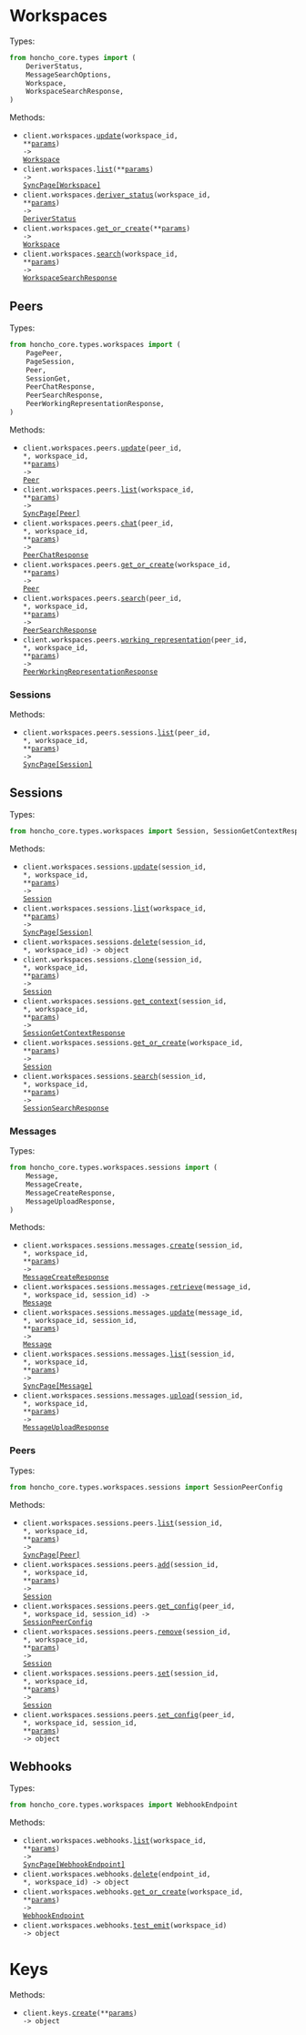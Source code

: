 # Workspaces

Types:

```python
from honcho_core.types import (
    DeriverStatus,
    MessageSearchOptions,
    Workspace,
    WorkspaceSearchResponse,
)
```

Methods:

- <code title="put /v2/workspaces/{workspace_id}">client.workspaces.<a href="./src/honcho_core/resources/workspaces/workspaces.py">update</a>(workspace_id, \*\*<a href="src/honcho_core/types/workspace_update_params.py">params</a>) -> <a href="./src/honcho_core/types/workspace.py">Workspace</a></code>
- <code title="post /v2/workspaces/list">client.workspaces.<a href="./src/honcho_core/resources/workspaces/workspaces.py">list</a>(\*\*<a href="src/honcho_core/types/workspace_list_params.py">params</a>) -> <a href="./src/honcho_core/types/workspace.py">SyncPage[Workspace]</a></code>
- <code title="get /v2/workspaces/{workspace_id}/deriver/status">client.workspaces.<a href="./src/honcho_core/resources/workspaces/workspaces.py">deriver_status</a>(workspace_id, \*\*<a href="src/honcho_core/types/workspace_deriver_status_params.py">params</a>) -> <a href="./src/honcho_core/types/deriver_status.py">DeriverStatus</a></code>
- <code title="post /v2/workspaces">client.workspaces.<a href="./src/honcho_core/resources/workspaces/workspaces.py">get_or_create</a>(\*\*<a href="src/honcho_core/types/workspace_get_or_create_params.py">params</a>) -> <a href="./src/honcho_core/types/workspace.py">Workspace</a></code>
- <code title="post /v2/workspaces/{workspace_id}/search">client.workspaces.<a href="./src/honcho_core/resources/workspaces/workspaces.py">search</a>(workspace_id, \*\*<a href="src/honcho_core/types/workspace_search_params.py">params</a>) -> <a href="./src/honcho_core/types/workspace_search_response.py">WorkspaceSearchResponse</a></code>

## Peers

Types:

```python
from honcho_core.types.workspaces import (
    PagePeer,
    PageSession,
    Peer,
    SessionGet,
    PeerChatResponse,
    PeerSearchResponse,
    PeerWorkingRepresentationResponse,
)
```

Methods:

- <code title="put /v2/workspaces/{workspace_id}/peers/{peer_id}">client.workspaces.peers.<a href="./src/honcho_core/resources/workspaces/peers/peers.py">update</a>(peer_id, \*, workspace_id, \*\*<a href="src/honcho_core/types/workspaces/peer_update_params.py">params</a>) -> <a href="./src/honcho_core/types/workspaces/peer.py">Peer</a></code>
- <code title="post /v2/workspaces/{workspace_id}/peers/list">client.workspaces.peers.<a href="./src/honcho_core/resources/workspaces/peers/peers.py">list</a>(workspace_id, \*\*<a href="src/honcho_core/types/workspaces/peer_list_params.py">params</a>) -> <a href="./src/honcho_core/types/workspaces/peer.py">SyncPage[Peer]</a></code>
- <code title="post /v2/workspaces/{workspace_id}/peers/{peer_id}/chat">client.workspaces.peers.<a href="./src/honcho_core/resources/workspaces/peers/peers.py">chat</a>(peer_id, \*, workspace_id, \*\*<a href="src/honcho_core/types/workspaces/peer_chat_params.py">params</a>) -> <a href="./src/honcho_core/types/workspaces/peer_chat_response.py">PeerChatResponse</a></code>
- <code title="post /v2/workspaces/{workspace_id}/peers">client.workspaces.peers.<a href="./src/honcho_core/resources/workspaces/peers/peers.py">get_or_create</a>(workspace_id, \*\*<a href="src/honcho_core/types/workspaces/peer_get_or_create_params.py">params</a>) -> <a href="./src/honcho_core/types/workspaces/peer.py">Peer</a></code>
- <code title="post /v2/workspaces/{workspace_id}/peers/{peer_id}/search">client.workspaces.peers.<a href="./src/honcho_core/resources/workspaces/peers/peers.py">search</a>(peer_id, \*, workspace_id, \*\*<a href="src/honcho_core/types/workspaces/peer_search_params.py">params</a>) -> <a href="./src/honcho_core/types/workspaces/peer_search_response.py">PeerSearchResponse</a></code>
- <code title="post /v2/workspaces/{workspace_id}/peers/{peer_id}/representation">client.workspaces.peers.<a href="./src/honcho_core/resources/workspaces/peers/peers.py">working_representation</a>(peer_id, \*, workspace_id, \*\*<a href="src/honcho_core/types/workspaces/peer_working_representation_params.py">params</a>) -> <a href="./src/honcho_core/types/workspaces/peer_working_representation_response.py">PeerWorkingRepresentationResponse</a></code>

### Sessions

Methods:

- <code title="post /v2/workspaces/{workspace_id}/peers/{peer_id}/sessions">client.workspaces.peers.sessions.<a href="./src/honcho_core/resources/workspaces/peers/sessions.py">list</a>(peer_id, \*, workspace_id, \*\*<a href="src/honcho_core/types/workspaces/peers/session_list_params.py">params</a>) -> <a href="./src/honcho_core/types/workspaces/session.py">SyncPage[Session]</a></code>

## Sessions

Types:

```python
from honcho_core.types.workspaces import Session, SessionGetContextResponse, SessionSearchResponse
```

Methods:

- <code title="put /v2/workspaces/{workspace_id}/sessions/{session_id}">client.workspaces.sessions.<a href="./src/honcho_core/resources/workspaces/sessions/sessions.py">update</a>(session_id, \*, workspace_id, \*\*<a href="src/honcho_core/types/workspaces/session_update_params.py">params</a>) -> <a href="./src/honcho_core/types/workspaces/session.py">Session</a></code>
- <code title="post /v2/workspaces/{workspace_id}/sessions/list">client.workspaces.sessions.<a href="./src/honcho_core/resources/workspaces/sessions/sessions.py">list</a>(workspace_id, \*\*<a href="src/honcho_core/types/workspaces/session_list_params.py">params</a>) -> <a href="./src/honcho_core/types/workspaces/session.py">SyncPage[Session]</a></code>
- <code title="delete /v2/workspaces/{workspace_id}/sessions/{session_id}">client.workspaces.sessions.<a href="./src/honcho_core/resources/workspaces/sessions/sessions.py">delete</a>(session_id, \*, workspace_id) -> object</code>
- <code title="get /v2/workspaces/{workspace_id}/sessions/{session_id}/clone">client.workspaces.sessions.<a href="./src/honcho_core/resources/workspaces/sessions/sessions.py">clone</a>(session_id, \*, workspace_id, \*\*<a href="src/honcho_core/types/workspaces/session_clone_params.py">params</a>) -> <a href="./src/honcho_core/types/workspaces/session.py">Session</a></code>
- <code title="get /v2/workspaces/{workspace_id}/sessions/{session_id}/context">client.workspaces.sessions.<a href="./src/honcho_core/resources/workspaces/sessions/sessions.py">get_context</a>(session_id, \*, workspace_id, \*\*<a href="src/honcho_core/types/workspaces/session_get_context_params.py">params</a>) -> <a href="./src/honcho_core/types/workspaces/session_get_context_response.py">SessionGetContextResponse</a></code>
- <code title="post /v2/workspaces/{workspace_id}/sessions">client.workspaces.sessions.<a href="./src/honcho_core/resources/workspaces/sessions/sessions.py">get_or_create</a>(workspace_id, \*\*<a href="src/honcho_core/types/workspaces/session_get_or_create_params.py">params</a>) -> <a href="./src/honcho_core/types/workspaces/session.py">Session</a></code>
- <code title="post /v2/workspaces/{workspace_id}/sessions/{session_id}/search">client.workspaces.sessions.<a href="./src/honcho_core/resources/workspaces/sessions/sessions.py">search</a>(session_id, \*, workspace_id, \*\*<a href="src/honcho_core/types/workspaces/session_search_params.py">params</a>) -> <a href="./src/honcho_core/types/workspaces/session_search_response.py">SessionSearchResponse</a></code>

### Messages

Types:

```python
from honcho_core.types.workspaces.sessions import (
    Message,
    MessageCreate,
    MessageCreateResponse,
    MessageUploadResponse,
)
```

Methods:

- <code title="post /v2/workspaces/{workspace_id}/sessions/{session_id}/messages/">client.workspaces.sessions.messages.<a href="./src/honcho_core/resources/workspaces/sessions/messages.py">create</a>(session_id, \*, workspace_id, \*\*<a href="src/honcho_core/types/workspaces/sessions/message_create_params.py">params</a>) -> <a href="./src/honcho_core/types/workspaces/sessions/message_create_response.py">MessageCreateResponse</a></code>
- <code title="get /v2/workspaces/{workspace_id}/sessions/{session_id}/messages/{message_id}">client.workspaces.sessions.messages.<a href="./src/honcho_core/resources/workspaces/sessions/messages.py">retrieve</a>(message_id, \*, workspace_id, session_id) -> <a href="./src/honcho_core/types/workspaces/sessions/message.py">Message</a></code>
- <code title="put /v2/workspaces/{workspace_id}/sessions/{session_id}/messages/{message_id}">client.workspaces.sessions.messages.<a href="./src/honcho_core/resources/workspaces/sessions/messages.py">update</a>(message_id, \*, workspace_id, session_id, \*\*<a href="src/honcho_core/types/workspaces/sessions/message_update_params.py">params</a>) -> <a href="./src/honcho_core/types/workspaces/sessions/message.py">Message</a></code>
- <code title="post /v2/workspaces/{workspace_id}/sessions/{session_id}/messages/list">client.workspaces.sessions.messages.<a href="./src/honcho_core/resources/workspaces/sessions/messages.py">list</a>(session_id, \*, workspace_id, \*\*<a href="src/honcho_core/types/workspaces/sessions/message_list_params.py">params</a>) -> <a href="./src/honcho_core/types/workspaces/sessions/message.py">SyncPage[Message]</a></code>
- <code title="post /v2/workspaces/{workspace_id}/sessions/{session_id}/messages/upload">client.workspaces.sessions.messages.<a href="./src/honcho_core/resources/workspaces/sessions/messages.py">upload</a>(session_id, \*, workspace_id, \*\*<a href="src/honcho_core/types/workspaces/sessions/message_upload_params.py">params</a>) -> <a href="./src/honcho_core/types/workspaces/sessions/message_upload_response.py">MessageUploadResponse</a></code>

### Peers

Types:

```python
from honcho_core.types.workspaces.sessions import SessionPeerConfig
```

Methods:

- <code title="get /v2/workspaces/{workspace_id}/sessions/{session_id}/peers">client.workspaces.sessions.peers.<a href="./src/honcho_core/resources/workspaces/sessions/peers.py">list</a>(session_id, \*, workspace_id, \*\*<a href="src/honcho_core/types/workspaces/sessions/peer_list_params.py">params</a>) -> <a href="./src/honcho_core/types/workspaces/peer.py">SyncPage[Peer]</a></code>
- <code title="post /v2/workspaces/{workspace_id}/sessions/{session_id}/peers">client.workspaces.sessions.peers.<a href="./src/honcho_core/resources/workspaces/sessions/peers.py">add</a>(session_id, \*, workspace_id, \*\*<a href="src/honcho_core/types/workspaces/sessions/peer_add_params.py">params</a>) -> <a href="./src/honcho_core/types/workspaces/session.py">Session</a></code>
- <code title="get /v2/workspaces/{workspace_id}/sessions/{session_id}/peers/{peer_id}/config">client.workspaces.sessions.peers.<a href="./src/honcho_core/resources/workspaces/sessions/peers.py">get_config</a>(peer_id, \*, workspace_id, session_id) -> <a href="./src/honcho_core/types/workspaces/sessions/session_peer_config.py">SessionPeerConfig</a></code>
- <code title="delete /v2/workspaces/{workspace_id}/sessions/{session_id}/peers">client.workspaces.sessions.peers.<a href="./src/honcho_core/resources/workspaces/sessions/peers.py">remove</a>(session_id, \*, workspace_id, \*\*<a href="src/honcho_core/types/workspaces/sessions/peer_remove_params.py">params</a>) -> <a href="./src/honcho_core/types/workspaces/session.py">Session</a></code>
- <code title="put /v2/workspaces/{workspace_id}/sessions/{session_id}/peers">client.workspaces.sessions.peers.<a href="./src/honcho_core/resources/workspaces/sessions/peers.py">set</a>(session_id, \*, workspace_id, \*\*<a href="src/honcho_core/types/workspaces/sessions/peer_set_params.py">params</a>) -> <a href="./src/honcho_core/types/workspaces/session.py">Session</a></code>
- <code title="post /v2/workspaces/{workspace_id}/sessions/{session_id}/peers/{peer_id}/config">client.workspaces.sessions.peers.<a href="./src/honcho_core/resources/workspaces/sessions/peers.py">set_config</a>(peer_id, \*, workspace_id, session_id, \*\*<a href="src/honcho_core/types/workspaces/sessions/peer_set_config_params.py">params</a>) -> object</code>

## Webhooks

Types:

```python
from honcho_core.types.workspaces import WebhookEndpoint
```

Methods:

- <code title="get /v2/workspaces/{workspace_id}/webhooks">client.workspaces.webhooks.<a href="./src/honcho_core/resources/workspaces/webhooks.py">list</a>(workspace_id, \*\*<a href="src/honcho_core/types/workspaces/webhook_list_params.py">params</a>) -> <a href="./src/honcho_core/types/workspaces/webhook_endpoint.py">SyncPage[WebhookEndpoint]</a></code>
- <code title="delete /v2/workspaces/{workspace_id}/webhooks/{endpoint_id}">client.workspaces.webhooks.<a href="./src/honcho_core/resources/workspaces/webhooks.py">delete</a>(endpoint_id, \*, workspace_id) -> object</code>
- <code title="post /v2/workspaces/{workspace_id}/webhooks">client.workspaces.webhooks.<a href="./src/honcho_core/resources/workspaces/webhooks.py">get_or_create</a>(workspace_id, \*\*<a href="src/honcho_core/types/workspaces/webhook_get_or_create_params.py">params</a>) -> <a href="./src/honcho_core/types/workspaces/webhook_endpoint.py">WebhookEndpoint</a></code>
- <code title="get /v2/workspaces/{workspace_id}/webhooks/test">client.workspaces.webhooks.<a href="./src/honcho_core/resources/workspaces/webhooks.py">test_emit</a>(workspace_id) -> object</code>

# Keys

Methods:

- <code title="post /v2/keys">client.keys.<a href="./src/honcho_core/resources/keys.py">create</a>(\*\*<a href="src/honcho_core/types/key_create_params.py">params</a>) -> object</code>
